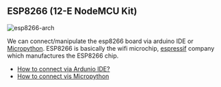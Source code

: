 ## ESP8266 (12-E NodeMCU Kit)
<img src="https://i0.wp.com/randomnerdtutorials.com/wp-content/uploads/2019/05/ESP8266-NodeMCU-kit-12-E-pinout-gpio-pin.png?quality=100&strip=all&ssl=1" alt="esp8266-arch" style="width200px;"/>


We can connect/manipulate the esp8266 board via arduino IDE or [Micropython](https://micropython.org/).
ESP8266 is basically the wifi microchip, [espressif](https://www.espressif.com/en/products/socs/esp8266) company which manufactures the ESP8266 chip.

* [How to connect via Ardunio IDE?]()
* [How to connect vis Micropython]()


